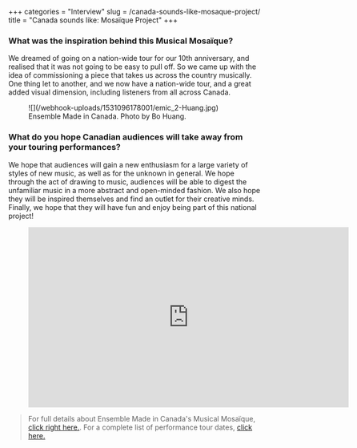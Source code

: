 +++
categories = "Interview"
slug = /canada-sounds-like-mosaque-project/
title = "Canada sounds like: Mosaïque Project"
+++

### What was the inspiration behind this Musical Mosaïque?

We dreamed of going on a nation-wide tour for our 10th anniversary, and realised that it was not going to be easy to pull off. So we came up with the idea of commissioning a piece that takes us across the country musically. One thing let to another, and we now have a nation-wide tour, and a great added visual dimension, including listeners from all across Canada.

<figure data-type="image">
![](/webhook-uploads/1531096178001/emic_2-Huang.jpg)
<figcaption>Ensemble Made in Canada. Photo by Bo Huang.</figcaption>
</figure>

### What do you hope Canadian audiences will take away from your touring performances?

We hope that audiences will gain a new enthusiasm for a large variety of styles of new music, as well as for the unknown in general. We hope through the act of drawing to music, audiences will be able to digest the unfamiliar music in a more abstract and open-minded fashion. We also hope they will be inspired themselves and find an outlet for their creative minds.  Finally, we hope that they will have fun and enjoy being part of this national project!

<figure data-type="video">
<iframe width="640" height="360" src="https://www.youtube.com/embed/-RH9dBTW_kQ?list=PLFwYc7IVissZ0owB13vtwEFtu6Q8ymUEw" frameborder="0" allow="autoplay; encrypted-media" allowfullscreen></iframe>
</figure>

>For full details about Ensemble Made in Canada's Musical Mosaïque, [click right here.](https://www.ensemblemadeincanada.com/mosaique-project/about-the-project/). For a complete list of performance tour dates, [click here.](https://www.ensemblemadeincanada.com/mosaique-project/tour-2/)
